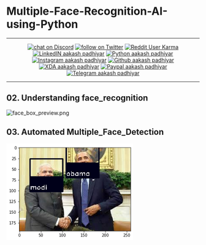 # Multiple-Face-Recognition-AI-using-Python

***

<p align="center">
<a href="https://discord.gg/QR7uvNaptF">
    <img src="https://img.shields.io/discord/699867525634195528?logo=discord"
        alt="chat on Discord"></a>

<a href="https://twitter.com/intent/follow?screen_name=aakashpadhiyar_">
    <img src="https://img.shields.io/twitter/follow/aakashpadhiyar_?style=social&logo=twitter"
        alt="follow on Twitter"></a>
<a href="https://www.reddit.com/user/aakashpadhiyar">
    <img alt="Reddit User Karma" src="https://img.shields.io/reddit/user-karma/link/aakashpadhiyar?style=social"></a>

<a href="https://www.linkedin.com/in/aakashpadhiyar/">
    <img alt="LinkedIN aakash padhiyar" src="https://img.shields.io/badge/LinkedIn-0077B5?style=for-the-badge&logo=linkedin&logoColor=white"></a>

<a href="https://www.python.org/">
    <img alt="Python aakash padhiyar" src="https://img.shields.io/badge/Python-14354C?style=for-the-badge&logo=python&logoColor=white"></a>


<a href="https://www.instagram.com/aakashpadhiyar_/">
    <img alt="Instagram aakash padhiyar" src="https://img.shields.io/badge/Instagram-E4405F?style=for-the-badge&logo=instagram&logoColor=white"></a>


<a href="https://github.com/aakashpadhiyar">
    <img alt="Github aakash padhiyar" src="https://img.shields.io/badge/GitHub-100000?style=for-the-badge&logo=github&logoColor=white"></a>


<a href="https://forum.xda-developers.com/m/aakashpadhiyar_.11318689/">
    <img alt="XDA aakash padhiyar" src="https://img.shields.io/badge/XDA_Developers-F59812?style=for-the-badge&logo=xda-developers&logoColor=white"></a>


<a href="https://www.paypal.com/paypalme/aakashpadhiyar">
    <img alt="Paypal aakash padhiyar" src="https://img.shields.io/badge/PayPal-00457C?style=for-the-badge&logo=paypal&logoColor=white"></a>

<a href="https://t.me/aakashpadhiyar">
    <img alt="Telegram aakash padhiyar" src="https://img.shields.io/badge/Telegram-2CA5E0?style=for-the-badge&logo=telegram&logoColor=white"></a>
</p>


***


## 02. Understanding face_recognition

![face_box_preview.png](extra/face_box_preview.png)


## 03. Automated Multiple_Face_Detection

![face_box_preview.png](extra/03.png)
